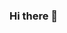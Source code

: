 ### Hi there 👋

<!--
**Gordery/Gordery** is a ✨ _special_ ✨ repository because its `README.md` (this file) appears on your GitHub profile.

Here are some ideas to get you started:

- 🔭 I’m currently working on Python,HTML,CSS
- 🌱 I’m currently learning Python,HTML,CSS
- 🤔 I’m looking for help with Python,HTML,CSS


